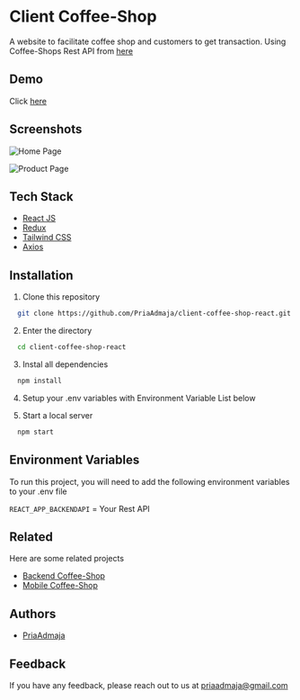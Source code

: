 
# Client Coffee-Shop

A website to facilitate coffee shop and customers to get transaction. Using Coffee-Shops Rest API from [here](https://github.com/PriaAdmaja/backend-coffee_shop)


## Demo

Click [here](https://client-coffee-shop-react.vercel.app/)


## Screenshots

![Home Page](https://user-images.githubusercontent.com/109842306/240834687-cd588d34-2aee-4e0b-8644-ae40621feee8.PNG)

![Product Page](https://user-images.githubusercontent.com/109842306/240835111-dc03162b-d0b4-48fd-87ba-6306e7175409.PNG)

## Tech Stack

- [React JS](https://legacy.reactjs.org/)
- [Redux](https://redux.js.org/)
- [Tailwind CSS](https://tailwindcss.com/)
- [Axios](https://axios-http.com/)


## Installation

1. Clone this repository

```bash
  git clone https://github.com/PriaAdmaja/client-coffee-shop-react.git
```
2. Enter the directory
```bash
  cd client-coffee-shop-react
```
3. Instal all dependencies
```bash
  npm install
```
4. Setup your .env variables with Environment Variable List below

5. Start a local server
```bash
  npm start
```
## Environment Variables

To run this project, you will need to add the following environment variables to your .env file

`REACT_APP_BACKENDAPI` = Your Rest API



## Related

Here are some related projects

- [Backend Coffee-Shop](https://github.com/PriaAdmaja/backend-coffee_shop)
- [Mobile Coffee-Shop](https://github.com/PriaAdmaja/mobile-coffee-shop)


## Authors

- [PriaAdmaja](https://github.com/PriaAdmaja)


## Feedback

If you have any feedback, please reach out to us at priaadmaja@gmail.com

